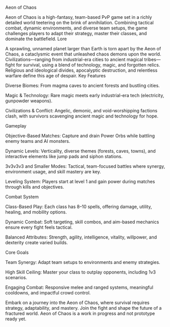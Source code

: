 Aeon of Chaos

Aeon of Chaos is a high-fantasy, team-based PvP game set in a richly detailed world teetering on the brink of annihilation. Combining tactical combat, dynamic environments, and diverse team setups, the game challenges players to adapt their strategy, master their classes, and dominate the battlefield.
Lore

A sprawling, unnamed planet larger than Earth is torn apart by the Aeon of Chaos, a cataclysmic event that unleashed chaos demons upon the world. Civilizations—ranging from industrial-era cities to ancient magical tribes—fight for survival, using a blend of technology, magic, and forgotten relics. Religious and ideological divides, apocalyptic destruction, and relentless warfare define this age of despair.
Key Features

Diverse Biomes: From magma caves to ancient forests and bustling cities.

Magic & Technology: Rare magic meets early industrial-era tech (electricity, gunpowder weapons).

Civilizations & Conflict: Angelic, demonic, and void-worshipping factions clash, with survivors scavenging ancient magic and technology for hope.



Gameplay

Objective-Based Matches: Capture and drain Power Orbs while battling enemy teams and AI monsters.

Dynamic Levels: Verticality, diverse themes (forests, caves, towns), and interactive elements like jump pads and siphon stations.

3v3v3v3 and Smaller Modes: Tactical, team-focused battles where synergy, environment usage, and skill mastery are key.

Leveling System: Players start at level 1 and gain power during matches through kills and objectives.


Combat System

Class-Based Play: Each class has 8–10 spells, offering damage, utility, healing, and mobility options.

Dynamic Combat: Soft targeting, skill combos, and aim-based mechanics ensure every fight feels tactical.

Balanced Attributes: Strength, agility, intelligence, vitality, willpower, and dexterity create varied builds.


Core Goals

Team Synergy: Adapt team setups to environments and enemy strategies.

High Skill Ceiling: Master your class to outplay opponents, including 1v3 scenarios.

Engaging Combat: Responsive melee and ranged systems, meaningful cooldowns, and impactful crowd control.

Embark on a journey into the Aeon of Chaos, where survival requires strategy, adaptability, and mastery. Join the fight and shape the future of a fractured world. 
Aeon of Chaos is a work in progress and not prototype ready yet.
